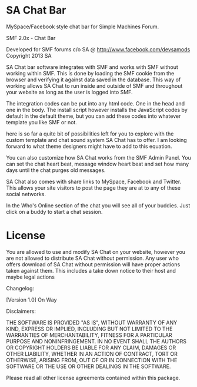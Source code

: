 SA Chat Bar
===========

MySpace/Facebook style chat bar for Simple Machines Forum.

SMF 2.0x - Chat Bar

Developed for SMF forums c/o SA @ http://www.facebook.com/devsamods            
Copyright 2013 SA                                 

SA Chat bar software integrates with SMF and works with SMF without working within SMF. This is done by loading the SMF cookie from the browser and verifying it against data saved in the database. This way of working allows SA Chat to run inside and outside of SMF and throughout your website as long as the user is logged into SMF.

The integration codes can be put into any html code. One in the head and one in the body. The install script however installs the JavaScript codes by default in the default theme, but you can add these codes into whatever template you like SMF or not.

here is so far a quite bit of possibilities left for you to explore with the custom template and chat sound system SA Chat has to offer. I am looking forward to what theme designers might have to add to this equation.

You can also customize how SA Chat works from the SMF Admin Panel. You can set the chat heart beat, message window heart beat and set how many days until the chat purges old messages.

SA Chat also comes with share links to MySpace, Facebook and Twitter. This allows your site visitors to post the page they are at to any of these social networks.

In the Who's Online section of the chat you will see all of your buddies. Just click on a buddy to start a chat session.

License
===========
You are allowed to use and modify SA Chat on your website, however you are not allowed to distribute SA Chat without permission. Any user who offers download of SA Chat without permission will have proper actions taken against them. This includes a take down notice to their host and maybe legal actions

Changelog:

[Version 1.0] 
On Way

Disclaimers:

THE SOFTWARE IS PROVIDED "AS IS", WITHOUT WARRANTY OF ANY KIND, EXPRESS OR IMPLIED, INCLUDING BUT NOT LIMITED TO THE WARRANTIES OF MERCHANTABILITY, FITNESS FOR A PARTICULAR PURPOSE AND NONINFRINGEMENT. IN NO EVENT SHALL THE AUTHORS OR COPYRIGHT HOLDERS BE LIABLE FOR ANY CLAIM, DAMAGES OR OTHER LIABILITY, WHETHER IN AN ACTION OF CONTRACT, TORT OR OTHERWISE, ARISING FROM, OUT OF OR IN CONNECTION WITH THE SOFTWARE OR THE USE OR OTHER DEALINGS IN THE SOFTWARE.

Please read all other license agreements contained within this package. 
